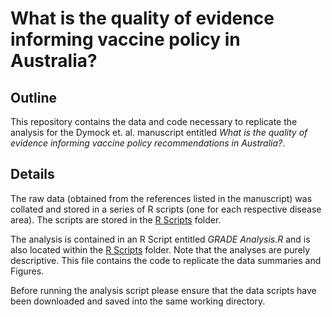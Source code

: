 # What is the quality of evidence informing vaccine policy in Australia?

## Outline

This repository contains the data and code necessary to replicate the analysis for the Dymock et. al. manuscript entitled *What is the quality of evidence informing vaccine policy recommendations in Australia?*.

## Details

The raw data (obtained from the references listed in the manuscript) was collated and stored in a series of R scripts (one for each respective disease area). The scripts are stored in the [R Scripts](./R%20Scripts) folder.

The analysis is contained in an R Script entitled *GRADE Analysis.R* and is also located within the [R Scripts](./R%20Scripts) folder. Note that the analyses are purely descriptive. This file contains the code to replicate the data summaries and Figures.

Before running the analysis script please ensure that the data scripts have been downloaded and saved into the same working directory.
